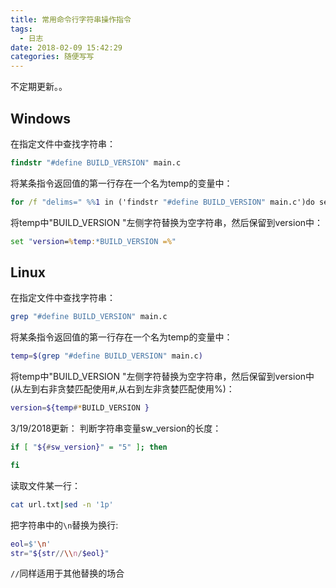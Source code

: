 ```yaml
---
title: 常用命令行字符串操作指令
tags:
  - 日志
date: 2018-02-09 15:42:29
categories: 随便写写
---
```

不定期更新。。
<!--more-->

## Windows
在指定文件中查找字符串：
```bat
findstr "#define BUILD_VERSION" main.c
```
将某条指令返回值的第一行存在一个名为temp的变量中：
```bat
for /f "delims=" %%1 in ('findstr "#define BUILD_VERSION" main.c')do set temp=%%1
```
将temp中"BUILD_VERSION "左侧字符替换为空字符串，然后保留到version中：
```bat
set "version=%temp:*BUILD_VERSION =%"
```

## Linux
在指定文件中查找字符串：
```sh
grep "#define BUILD_VERSION" main.c
```
将某条指令返回值的第一行存在一个名为temp的变量中：
```sh
temp=$(grep "#define BUILD_VERSION" main.c)
```
将temp中"BUILD_VERSION "左侧字符替换为空字符串，然后保留到version中(从左到右非贪婪匹配使用#,从右到左非贪婪匹配使用%)：
```sh
version=${temp#*BUILD_VERSION }
```
3/19/2018更新：
判断字符串变量sw_version的长度：
```sh
if [ "${#sw_version}" = "5" ]; then

fi
```
读取文件某一行：
```sh
cat url.txt|sed -n '1p'
```
把字符串中的`\n`替换为换行:
```bash
eol=$'\n'
str="${str//\\n/$eol}"
```
`//`同样适用于其他替换的场合
